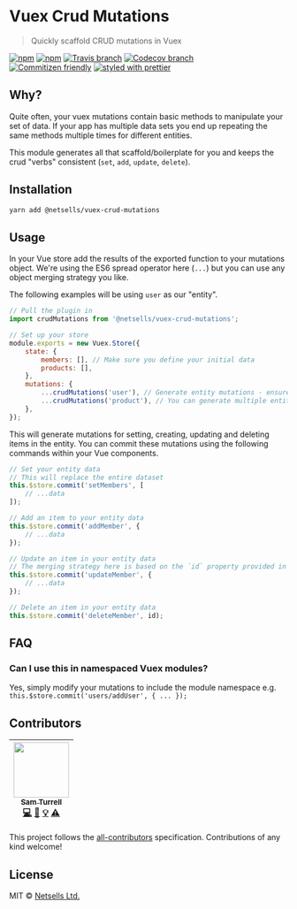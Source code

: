 # Vuex Crud Mutations

> Quickly scaffold CRUD mutations in Vuex

[![npm](https://img.shields.io/npm/v/@netsells/vuex-crud-mutations.svg?style=flat-square)](https://www.npmjs.com/package/@netsells/vuex-crud-mutations)
[![npm](https://img.shields.io/npm/dt/@netsells/vuex-crud-mutations.svg?style=flat-square)](https://npm-stat.com/charts.html?package=@netsells/vuex-crud-mutations&from=2016-04-01)
[![Travis branch](https://img.shields.io/travis/netsells/vuex-crud-mutations/master.svg?style=flat-square)](https://travis-ci.org/netsells/vuex-crud-mutations)
[![Codecov branch](https://img.shields.io/codecov/c/github/netsells/vuex-crud-mutations/master.svg?style=flat-square)](https://codecov.io/github/netsells/vuex-crud-mutations)
<br />
[![Commitizen friendly](https://img.shields.io/badge/commitizen-friendly-brightgreen.svg?style=flat-square)](http://commitizen.github.io/cz-cli/)
[![styled with prettier](https://img.shields.io/badge/styled_with-prettier-ff69b4.svg?style=flat-square)](https://github.com/prettier/prettier)

## Why?

Quite often, your vuex mutations contain basic methods to manipulate your set of data. If your app has multiple data sets you end up repeating the same methods multiple times for different entities.

This module generates all that scaffold/boilerplate for you and keeps the crud "verbs" consistent (`set`, `add`, `update`, `delete`).

## Installation

```sh 
yarn add @netsells/vuex-crud-mutations
```

## Usage

In your Vue store add the results of the exported function to your mutations object. We're using the ES6 spread operator here (`...`) but you can use any object merging strategy you like. 

The following examples will be using `user` as our "entity". 

```js
// Pull the plugin in
import crudMutations from '@netsells/vuex-crud-mutations';

// Set up your store
module.exports = new Vuex.Store({
    state: {
        members: [], // Make sure you define your initial data
        products: [],
    },
    mutations: {
        ...crudMutations('user'), // Generate entity mutations - ensure the entity is singular
        ...crudMutations('product'), // You can generate multiple entities
    },
});
```

This will generate mutations for setting, creating, updating and deleting items in the entity. You can commit these mutations using the following commands within your Vue components.

```js
// Set your entity data
// This will replace the entire dataset
this.$store.commit('setMembers', [
    // ...data
]);

// Add an item to your entity data
this.$store.commit('addMember', {
    // ...data
});

// Update an item in your entity data
// The merging strategy here is based on the `id` property provided in the data object
this.$store.commit('updateMember', {
    // ...data
});

// Delete an item in your entity data
this.$store.commit('deleteMember', id);
```

## FAQ

### Can I use this in namespaced Vuex modules?

Yes, simply modify your mutations to include the module namespace e.g. `this.$store.commit('users/addUser', { ... });`

<!--## Related-->

<!--// TODO-->

## Contributors

<!-- ALL-CONTRIBUTORS-LIST:START - Do not remove or modify this section -->
<!-- prettier-ignore -->
| [<img src="https://avatars3.githubusercontent.com/u/5918348?v=4" width="100px;"/><br /><sub><b>Sam Turrell</b></sub>](http://samturrell.co.uk)<br />[💻](https://github.com/netsells/vuex-crud-mutations/commits?author=samturrell "Code") [📖](https://github.com/netsells/vuex-crud-mutations/commits?author=samturrell "Documentation") [💡](#example-samturrell "Examples") [⚠️](https://github.com/netsells/vuex-crud-mutations/commits?author=samturrell "Tests") |
| :---: |
<!-- ALL-CONTRIBUTORS-LIST:END -->

This project follows the [all-contributors](https://github.com/kentcdodds/all-contributors) specification. Contributions of any kind welcome!

## License

MIT &copy; [Netsells Ltd.](http://netsells.co.uk)
